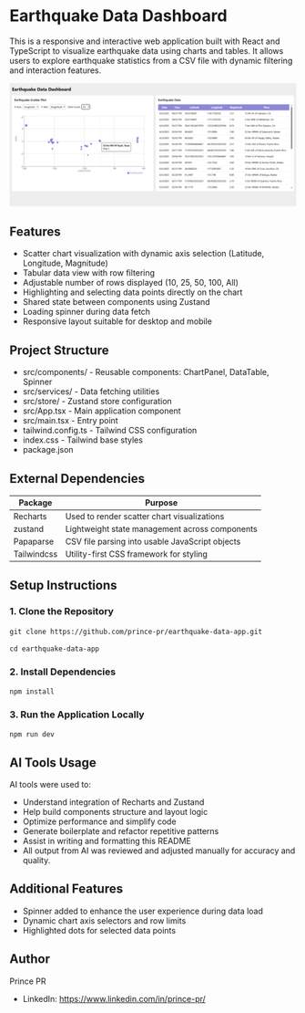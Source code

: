 # Earthquake Data Dashboard

This is a responsive and interactive web application built with React and TypeScript to visualize earthquake data using charts and tables. It allows users to explore earthquake statistics from a CSV file with dynamic filtering and interaction features.

![screenshot of the project.](/screenshot.png "This is a sample screenshot.")

## Features

- Scatter chart visualization with dynamic axis selection (Latitude, Longitude, Magnitude)
- Tabular data view with row filtering
- Adjustable number of rows displayed (10, 25, 50, 100, All)
- Highlighting and selecting data points directly on the chart
- Shared state between components using Zustand
- Loading spinner during data fetch
- Responsive layout suitable for desktop and mobile

## Project Structure


- src/components/ - Reusable components: ChartPanel, DataTable, Spinner
- src/services/ - Data fetching utilities
- src/store/ - Zustand store configuration
- src/App.tsx - Main application component
- src/main.tsx - Entry point
- tailwind.config.ts - Tailwind CSS configuration
- index.css - Tailwind base styles
- package.json

## External Dependencies

| Package              | Purpose                                           |
|----------------------|---------------------------------------------------|
| Recharts             | Used to render scatter chart visualizations       |
| zustand              | Lightweight state management across components    |
| Papaparse            | CSV file parsing into usable JavaScript objects   |
| Tailwindcss          | Utility-first CSS framework for styling           |

## Setup Instructions

### 1. Clone the Repository

```
git clone https://github.com/prince-pr/earthquake-data-app.git
```
```
cd earthquake-data-app
```

### 2. Install Dependencies
```
npm install
```

### 3. Run the Application Locally
```
npm run dev
```

## AI Tools Usage
AI tools were used to:
- Understand integration of Recharts and Zustand
- Help build components structure and layout logic
- Optimize performance and simplify code
- Generate boilerplate and refactor repetitive patterns
- Assist in writing and formatting this README
- All output from AI was reviewed and adjusted manually for accuracy and quality.

## Additional Features
- Spinner added to enhance the user experience during data load
- Dynamic chart axis selectors and row limits
- Highlighted dots for selected data points


## Author
Prince PR
- LinkedIn: https://www.linkedin.com/in/prince-pr/
